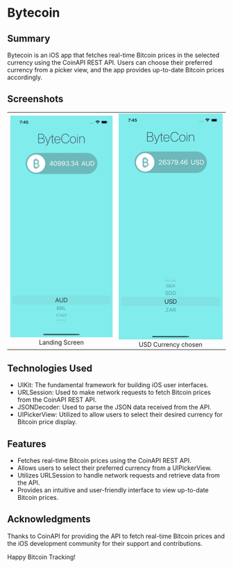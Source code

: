 # Bytecoin

## Summary

Bytecoin is an iOS app that fetches real-time Bitcoin prices in the selected currency using the CoinAPI REST API. Users can choose their preferred currency from a picker view, and the app provides up-to-date Bitcoin prices accordingly.

## Screenshots

<table>
  <tr>
    <td align="center">
      <img src="screenshots/screenshot1.png" alt="Screenshot 1" /><br />
      Landing Screen
    </td>
    <td align="center">
      <img src="screenshots/screenshot2.png" alt="Screenshot 2" /><br />
      USD Currency chosen
    </td>
  </tr>
</table>

## Technologies Used

- UIKit: The fundamental framework for building iOS user interfaces.
- URLSession: Used to make network requests to fetch Bitcoin prices from the CoinAPI REST API.
- JSONDecoder: Used to parse the JSON data received from the API.
- UIPickerView: Utilized to allow users to select their desired currency for Bitcoin price display.

## Features

- Fetches real-time Bitcoin prices using the CoinAPI REST API.
- Allows users to select their preferred currency from a UIPickerView.
- Utilizes URLSession to handle network requests and retrieve data from the API.
- Provides an intuitive and user-friendly interface to view up-to-date Bitcoin prices.

## Acknowledgments

Thanks to CoinAPI for providing the API to fetch real-time Bitcoin prices and the iOS development community for their support and contributions.

Happy Bitcoin Tracking!
